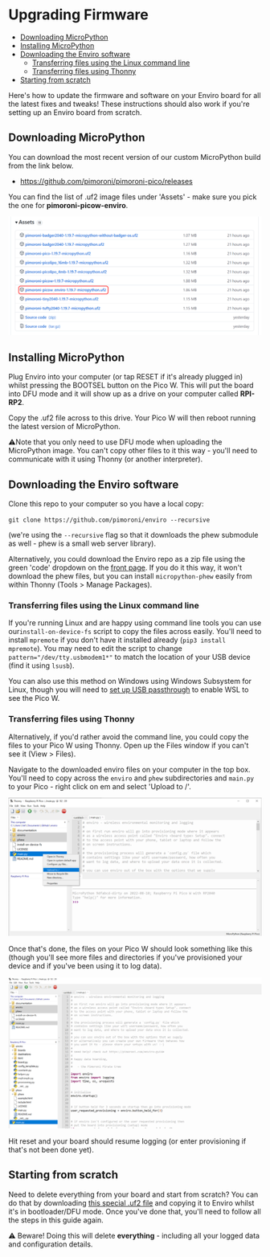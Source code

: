 # Upgrading Firmware <!-- omit in toc -->
- [Downloading MicroPython](#downloading-micropython)
- [Installing MicroPython](#installing-micropython)
- [Downloading the Enviro software](#downloading-the-enviro-software)
  - [Transferring files using the Linux command line](#transferring-files-using-the-linux-command-line)
  - [Transferring files using Thonny](#transferring-files-using-thonny)
- [Starting from scratch](#starting-from-scratch)

Here's how to update the firmware and software on your Enviro board for all the latest fixes and tweaks! These instructions should also work if you're setting up an Enviro board from scratch.

## Downloading MicroPython

You can download the most recent version of our custom MicroPython build from the link below. 

- https://github.com/pimoroni/pimoroni-pico/releases

You can find the list of .uf2 image files under 'Assets' - make sure you pick the one for **pimoroni-picow-enviro**.

![Downloading the correct .uf2](images/downloading_the_correct_uf2.png)

## Installing MicroPython

Plug Enviro into your computer (or tap RESET if it's already plugged in) whilst pressing the BOOTSEL button on the Pico W. This will put the board into DFU mode and it will show up as a drive on your computer called **RPI-RP2**.

Copy the .uf2 file across to this drive. Your Pico W will then reboot running the latest version of MicroPython.

⚠Note that you only need to use DFU mode when uploading the MicroPython image. You can't copy other files to it this way - you'll need to communicate with it using Thonny (or another interpreter).

## Downloading the Enviro software

Clone this repo to your computer so you have a local copy:

`git clone https://github.com/pimoroni/enviro --recursive`

(we're using the `--recursive` flag so that it downloads the phew submodule as well - phew is a small web server library). 

Alternatively, you could download the Enviro repo as a zip file using the green 'code' dropdown on the [front page](https://github.com/pimoroni/enviro). If you do it this way, it won't download the phew files, but you can install `micropython-phew` easily from within Thonny (Tools > Manage Packages).

### Transferring files using the Linux command line

If you're running Linux and are happy using command line tools you can use our`install-on-device-fs` script to copy the files across easily. You'll need to install `mpremote` if you don't have it installed already (`pip3 install mpremote`). You may need to edit the script to change `pattern="/dev/tty.usbmodem1*"` to match the location of your USB device (find it using `lsusb`).

You can also use this method on Windows using Windows Subsystem for Linux, though you will need to [set up USB passthrough](https://docs.microsoft.com/en-us/windows/wsl/connect-usb) to enable WSL to see the Pico W.

### Transferring files using Thonny

Alternatively, if you'd rather avoid the command line, you could copy the files to your Pico W using Thonny. Open up the Files window if you can't see it (View > Files).

Navigate to the downloaded enviro files on your computer in the top box. You'll need to copy across the `enviro` and `phew` subdirectories and `main.py` to your Pico  - right click on em and select 'Upload to /'.

![Transferring files using Thonny](images/transferring_files_using_thonny.png)

Once that's done, the files on your Pico W should look something like this (though you'll see more files and directories if you've provisioned your device and if you've been using it to log data). 

![Screenshot showing the transferred files](images/transferred_files.png)

Hit reset and your board should resume logging (or enter provisioning if that's not been done yet).

## Starting from scratch

Need to delete everything from your board and start from scratch? You can do that by downloading [this special .uf2 file](https://www.raspberrypi.org/documentation/pico/getting-started/static/6f6f31460c258138bd33cc96ddd76b91/flash_nuke.uf2) and copying it to Enviro whilst it's in bootloader/DFU mode. Once you've done that, you'll need to follow all the steps in this guide again.

⚠ Beware! Doing this will delete **everything** - including all your logged data and configuration details.

